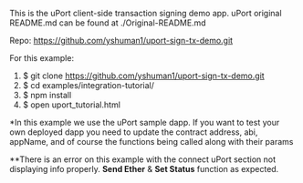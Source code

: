 This is the uPort client-side transaction signing demo app.
uPort original README.md can be found at ./Original-README.md

Repo: https://github.com/yshuman1/uport-sign-tx-demo.git

For this example:

1. $ git clone https://github.com/yshuman1/uport-sign-tx-demo.git
2. $ cd examples/integration-tutorial/
3. $ npm install
4. $ open uport_tutorial.html

\*In this example we use the uPort sample dapp. If you want to test your own deployed dapp you need to update the contract address, abi, appName, and of course the functions being called along with their params

\*\*There is an error on this example with the connect uPort section not displaying info properly. **Send Ether** & **Set Status** function as expected.
